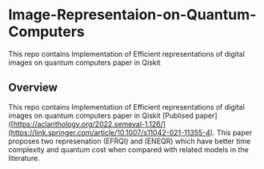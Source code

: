 # Image-Representaion-on-Quantum-Computers
This repo contains Implementation of Efficient representations of digital images on quantum computers paper in Qiskit
## Overview
This repo contains Implementation of Efficient representations of digital images on quantum computers paper in Qiskit [Publised paper]([https://aclanthology.org/2022.semeval-1.126/](https://link.springer.com/article/10.1007/s11042-021-11355-4).
This paper proposes two represenation  (EFRQI) and (ENEQR) which have better time complexity and quantum cost when compared with related models in the literature.

